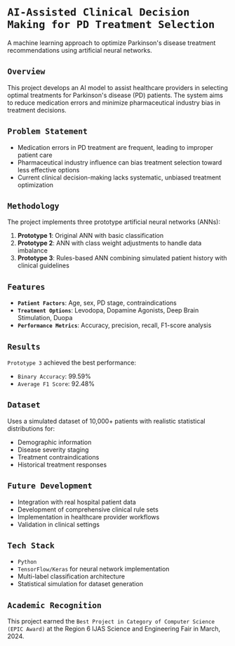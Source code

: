 # `AI-Assisted Clinical Decision Making for PD Treatment Selection`

A machine learning approach to optimize Parkinson's disease treatment recommendations using artificial neural networks.

## `Overview`

This project develops an AI model to assist healthcare providers in selecting optimal treatments for Parkinson's disease (PD) patients. The system aims to reduce medication errors and minimize pharmaceutical industry bias in treatment decisions.

## `Problem Statement`

- Medication errors in PD treatment are frequent, leading to improper patient care
- Pharmaceutical industry influence can bias treatment selection toward less effective options
- Current clinical decision-making lacks systematic, unbiased treatment optimization

## `Methodology`

The project implements three prototype artificial neural networks (ANNs):

1. **Prototype 1**: Original ANN with basic classification
2. **Prototype 2**: ANN with class weight adjustments to handle data imbalance
3. **Prototype 3**: Rules-based ANN combining simulated patient history with clinical guidelines

## `Features`

- **`Patient Factors`**: Age, sex, PD stage, contraindications
- **`Treatment Options`**: Levodopa, Dopamine Agonists, Deep Brain Stimulation, Duopa
- **`Performance Metrics`**: Accuracy, precision, recall, F1-score analysis

## `Results`

`Prototype 3` achieved the best performance:
- `Binary Accuracy`: 99.59%
- `Average F1 Score`: 92.48%

## `Dataset`

Uses a simulated dataset of 10,000+ patients with realistic statistical distributions for:
- Demographic information
- Disease severity staging
- Treatment contraindications
- Historical treatment responses

## `Future Development`

- Integration with real hospital patient data
- Development of comprehensive clinical rule sets
- Implementation in healthcare provider workflows
- Validation in clinical settings

## `Tech Stack`

- `Python`
- `TensorFlow/Keras` for neural network implementation
- Multi-label classification architecture
- Statistical simulation for dataset generation

## `Academic Recognition`

This project earned the `Best Project in Category of Computer Science (EPIC Award)` at the Region 6 IJAS Science and Engineering Fair in March, 2024.
